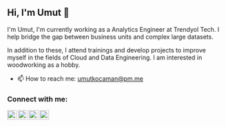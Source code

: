 ## Hi, I'm Umut 👋

I'm Umut, I'm currently working as a Analytics Engineer at Trendyol Tech. I help bridge the gap between business units and complex large datasets.

In addition to these, I attend trainings and develop projects to improve myself in the fields of Cloud and Data Engineering. I am interested in woodworking as a hobby.

- 📫 How to reach me: umutkocaman@pm.me

### Connect with me:
[<img align="left" alt="uckocaman | Twitter" width="22px" src="https://cdn.jsdelivr.net/npm/simple-icons@v3/icons/twitter.svg" />](https://twitter.com/uckocaman)
[<img align="left" alt="Umut Can Kocaman | LinkedIn" width="22px" src="https://cdn.jsdelivr.net/npm/simple-icons@v3/icons/linkedin.svg" />](https://www.linkedin.com/in/umutcankocaman/)
[<img align="left" alt="Umut Can Kocaman | Kaggle" width="22px" src="https://cdn.jsdelivr.net/npm/simple-icons@3.4.1/icons/kaggle.svg"/>](https://www.kaggle.com/umutc4n)
[<img align="left" alt="Umut Can Kocaman | Stackoverflow" width="22px" src="https://cdn.jsdelivr.net/npm/simple-icons@3.4.1/icons/stackoverflow.svg"/>](https://stackoverflow.com/users/13325358/uckocaman)
